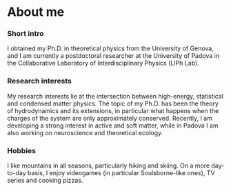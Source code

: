 # About me
### Short intro
I obtained my Ph.D. in theoretical physics from the University of Genova, and I am currently a postdoctoral researcher at the University of Padova in the Collaborative Laboratory of Interdisciplinary Physics (LIPh Lab).

### Research interests
My research interests lie at the intersection between high-energy, statistical and condensed matter physics. The topic of my Ph.D. has been the theory of hydrodynamics and its extensions, in particular what happens when the charges of the system are only approximately conserved. Recently, I am developing a strong interest in active and soft matter, while in Padova I am also working on neuroscience and theoretical ecology.

### Hobbies
I like mountains in all seasons, particularly hiking and skiing. On a more day-to-day basis, I enjoy videogames (in particular Soulsborne-like ones), TV series and cooking pizzas.
